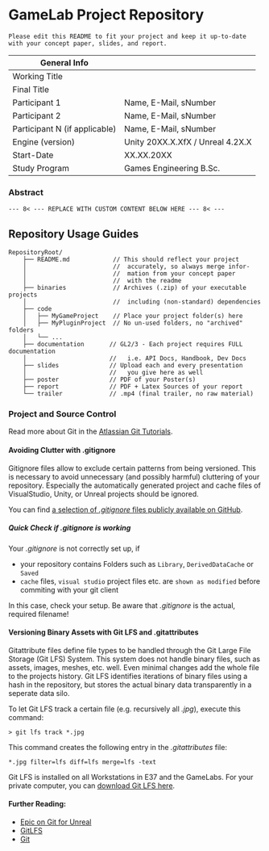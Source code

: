# GameLab Project Repository

`Please edit this README to fit your project and keep it up-to-date with your concept paper, slides, and report.`

|  General Info  | |
| ---|---|
| Working Title |  |
| Final Title |  |
| Participant 1 | Name, E-Mail, sNumber |
| Participant 2 | Name, E-Mail, sNumber |
| Participant N (if applicable) | Name, E-Mail, sNumber |
|Engine (version) | Unity 20XX.X.XfX / Unreal 4.2X.X |
|Start-Date| XX.XX.20XX |
|Study Program | Games Engineering B.Sc.|

### Abstract


`--- 8< --- REPLACE WITH CUSTOM CONTENT BELOW HERE --- 8< ---`

## Repository Usage Guides

```
RepositoryRoot/
    ├── README.md            // This should reflect your project 
    │                        //  accurately, so always merge infor- 
    │                        //  mation from your concept paper 
    │                        //  with the readme
    ├── binaries             // Archives (.zip) of your executable projects
    │                        //  including (non-standard) dependencies
    ├── code
    │   ├── MyGameProject    // Place your project folder(s) here
    │   ├── MyPluginProject  // No un-used folders, no "archived" folders
    │   └── ...
    ├── documentation       // GL2/3 - Each project requires FULL documentation  
    │                       //   i.e. API Docs, Handbook, Dev Docs
    ├── slides              // Upload each and every presentation
    │                       //   you give here as well
    ├── poster              // PDF of your Poster(s)
    ├── report              // PDF + Latex Sources of your report
    └── trailer             // .mp4 (final trailer, no raw material)
```

### Project and Source Control

Read more about Git in the [Atlassian Git Tutorials](https://de.atlassian.com/git).

#### Avoiding Clutter with .gitignore
Gitignore files allow to exclude certain patterns from being versioned.
This is necessary to avoid unnecessary (and possibly harmful) cluttering of your repository.
Especially the automatically generated project and cache files of VisualStudio, Unity, or Unreal projects should be ignored.

You can find [a selection of *.gitignore* files publicly available on GitHub](https://github.com/github/gitignore).

##### Quick Check if .gitignore is working

Your *.gitignore* is not correctly set up, if
* your repository contains Folders such as `Library`, `DerivedDataCache` or `Saved`
* `cache` files, `visual studio` project files etc. are `shown as modified` before commiting with your git client

In this case, check your setup.
Be aware that *.gitignore* is the actual, required filename!

#### Versioning Binary Assets with Git LFS and .gitattributes
Gitattribute files define file types to be handled through the Git Large File Storage (Git LFS) System.
This system does not handle binary files, such as assets, images, meshes, etc. well.
Even minimal changes add the whole file to the projects history.
Git LFS identifies iterations of binary files using a hash in the repository, but stores the actual binary data transparently in a seperate data silo.

To let Git LFS track a certain file (e.g. recursively all *.jpg*), execute this command:

	> git lfs track *.jpg

This command creates the following entry in the *.gitattributes* file:

	*.jpg filter=lfs diff=lfs merge=lfs -text

Git LFS is installed on all Workstations in E37 and the GameLabs.
For your private computer, you can [download Git LFS here](https://git-lfs.github.com/).

#### Further Reading: 
* [Epic on Git for Unreal](https://wiki.unrealengine.com/Git_source_control_(Tutorial)#Workarounds_for_dealing_with_binary_files_on_your_Git_repository)
* [GitLFS](https://www.git-lfs.com)
* [Git](https://www.git-scm.com)

